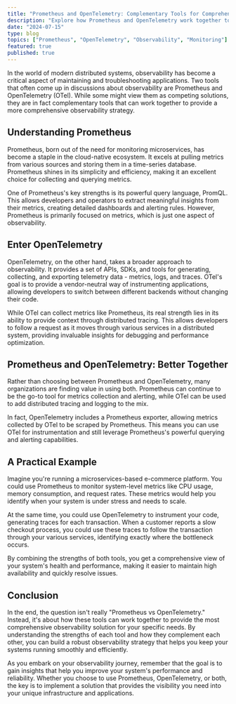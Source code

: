 ```yaml
---
title: "Prometheus and OpenTelemetry: Complementary Tools for Comprehensive Observability"
description: "Explore how Prometheus and OpenTelemetry work together to provide a robust observability solution for modern distributed systems."
date: "2024-07-15"
type: blog
topics: ["Prometheus", "OpenTelemetry", "Observability", "Monitoring"]
featured: true
published: true
---
```


In the world of modern distributed systems, observability has become a critical aspect of maintaining and troubleshooting applications. Two tools that often come up in discussions about observability are Prometheus and OpenTelemetry (OTel). While some might view them as competing solutions, they are in fact complementary tools that can work together to provide a more comprehensive observability strategy.

## Understanding Prometheus

Prometheus, born out of the need for monitoring microservices, has become a staple in the cloud-native ecosystem. It excels at pulling metrics from various sources and storing them in a time-series database. Prometheus shines in its simplicity and efficiency, making it an excellent choice for collecting and querying metrics.

One of Prometheus's key strengths is its powerful query language, PromQL. This allows developers and operators to extract meaningful insights from their metrics, creating detailed dashboards and alerting rules. However, Prometheus is primarily focused on metrics, which is just one aspect of observability.

## Enter OpenTelemetry

OpenTelemetry, on the other hand, takes a broader approach to observability. It provides a set of APIs, SDKs, and tools for generating, collecting, and exporting telemetry data - metrics, logs, and traces. OTel's goal is to provide a vendor-neutral way of instrumenting applications, allowing developers to switch between different backends without changing their code.

While OTel can collect metrics like Prometheus, its real strength lies in its ability to provide context through distributed tracing. This allows developers to follow a request as it moves through various services in a distributed system, providing invaluable insights for debugging and performance optimization.

## Prometheus and OpenTelemetry: Better Together

Rather than choosing between Prometheus and OpenTelemetry, many organizations are finding value in using both. Prometheus can continue to be the go-to tool for metrics collection and alerting, while OTel can be used to add distributed tracing and logging to the mix.

In fact, OpenTelemetry includes a Prometheus exporter, allowing metrics collected by OTel to be scraped by Prometheus. This means you can use OTel for instrumentation and still leverage Prometheus's powerful querying and alerting capabilities.

## A Practical Example

Imagine you're running a microservices-based e-commerce platform. You could use Prometheus to monitor system-level metrics like CPU usage, memory consumption, and request rates. These metrics would help you identify when your system is under stress and needs to scale.

At the same time, you could use OpenTelemetry to instrument your code, generating traces for each transaction. When a customer reports a slow checkout process, you could use these traces to follow the transaction through your various services, identifying exactly where the bottleneck occurs.

By combining the strengths of both tools, you get a comprehensive view of your system's health and performance, making it easier to maintain high availability and quickly resolve issues.

## Conclusion

In the end, the question isn't really "Prometheus vs OpenTelemetry." Instead, it's about how these tools can work together to provide the most comprehensive observability solution for your specific needs. By understanding the strengths of each tool and how they complement each other, you can build a robust observability strategy that helps you keep your systems running smoothly and efficiently.

As you embark on your observability journey, remember that the goal is to gain insights that help you improve your system's performance and reliability. Whether you choose to use Prometheus, OpenTelemetry, or both, the key is to implement a solution that provides the visibility you need into your unique infrastructure and applications.